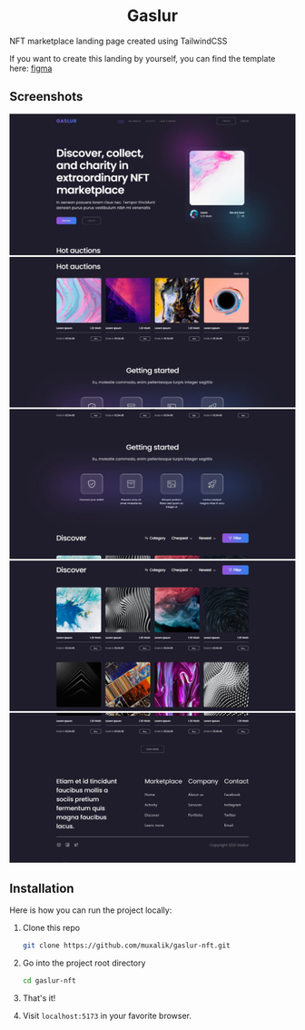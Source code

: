 <h1 align="center">Gaslur</h1>

NFT marketplace landing page created using TailwindCSS

If you want to create this landing by yourself, you can find the template here:
[figma](https://www.figma.com/file/Q7HlkeEzBA0GVZFUROyeDt/Gaslur-NFT-landingpage-(Community)?node-id=102%3A20&mode=dev)

## Screenshots

![1](https://github.com/muxalik/gaslur-nft/blob/master/screenshots/1.jpg)
![1](https://github.com/muxalik/gaslur-nft/blob/master/screenshots/2.jpg)
![1](https://github.com/muxalik/gaslur-nft/blob/master/screenshots/3.jpg)
![1](https://github.com/muxalik/gaslur-nft/blob/master/screenshots/4.jpg)
![1](https://github.com/muxalik/gaslur-nft/blob/master/screenshots/5.jpg)

## Installation

Here is how you can run the project locally:

1. Clone this repo
    ```sh
    git clone https://github.com/muxalik/gaslur-nft.git
    ```

1. Go into the project root directory
    ```sh
    cd gaslur-nft
    ```

1. That's it!

1. Visit `localhost:5173` in your favorite browser.
